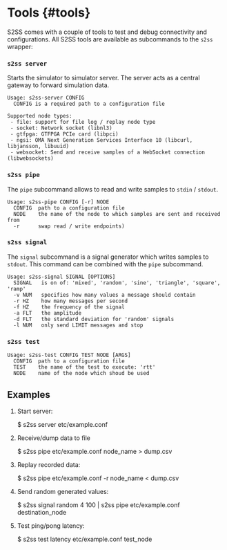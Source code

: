 # Tools {#tools}

S2SS comes with a couple of tools to test and debug connectivity and configurations.
All S2SS tools are available as subcommands to the `s2ss` wrapper:
 
### `s2ss server`

Starts the simulator to simulator server. The server acts as a central gateway to forward simulation data.

    Usage: s2ss-server CONFIG
      CONFIG is a required path to a configuration file
    
    Supported node types:
     - file: support for file log / replay node type
     - socket: Network socket (libnl3)
     - gtfpga: GTFPGA PCIe card (libpci)
     - ngsi: OMA Next Generation Services Interface 10 (libcurl, libjansson, libuuid)
     - websocket: Send and receive samples of a WebSocket connection (libwebsockets)

### `s2ss pipe`

The `pipe` subcommand allows to read and write samples to `stdin` / `stdout`.

    Usage: s2ss-pipe CONFIG [-r] NODE
      CONFIG  path to a configuration file
      NODE    the name of the node to which samples are sent and received from
      -r      swap read / write endpoints)

### `s2ss signal`

The `signal` subcommand is a signal generator which writes samples to `stdout`.
This command can be combined with the `pipe` subcommand.

    Usage: s2ss-signal SIGNAL [OPTIONS]
      SIGNAL   is on of: 'mixed', 'random', 'sine', 'triangle', 'square', 'ramp'
      -v NUM   specifies how many values a message should contain
      -r HZ    how many messages per second
      -f HZ    the frequency of the signal
      -a FLT   the amplitude
      -d FLT   the standard deviation for 'random' signals
      -l NUM   only send LIMIT messages and stop

### `s2ss test`

    Usage: s2ss-test CONFIG TEST NODE [ARGS]
      CONFIG  path to a configuration file
      TEST    the name of the test to execute: 'rtt'
      NODE    name of the node which shoud be used

## Examples

 1. Start server:

    $ s2ss server etc/example.conf

 2. Receive/dump data to file

    $ s2ss pipe etc/example.conf node_name > dump.csv

 3. Replay recorded data:

    $ s2ss pipe etc/example.conf -r node_name < dump.csv

 4. Send random generated values:

    $ s2ss signal random 4 100 | s2ss pipe etc/example.conf destination_node

 5. Test ping/pong latency:

    $ s2ss test latency etc/example.conf test_node